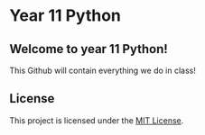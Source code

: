 # Year 11 Python

## Welcome to year 11 Python!

This Github will contain everything we do in class!

## License
This project is licensed under the [MIT License](LICENSE).
